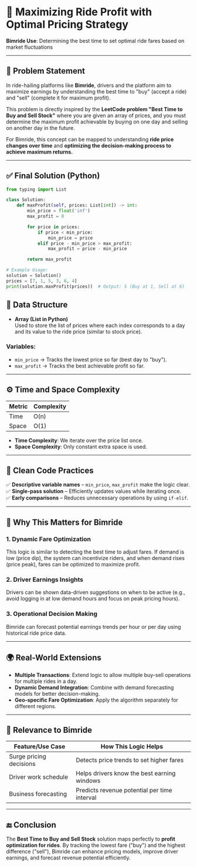 # 📁 Maximizing Ride Profit with Optimal Pricing Strategy

**Bimride Use**: Determining the best time to set optimal ride fares based on market fluctuations  

---

## 🚩 Problem Statement  

In ride-hailing platforms like **Bimride**, drivers and the platform aim to maximize earnings by understanding the best time to "buy" (accept a ride) and "sell" (complete it for maximum profit).  

This problem is directly inspired by the **LeetCode problem "Best Time to Buy and Sell Stock"** where you are given an array of prices, and you must determine the maximum profit achievable by buying on one day and selling on another day in the future.  

For Bimride, this concept can be mapped to understanding **ride price changes over time** and **optimizing the decision-making process to achieve maximum returns.**

---

## ✅ Final Solution (Python)

```python
from typing import List

class Solution:
    def maxProfit(self, prices: List[int]) -> int:
        min_price = float('inf')
        max_profit = 0

        for price in prices:
            if price < min_price:
                min_price = price
            elif price - min_price > max_profit:
                max_profit = price - min_price

        return max_profit

# Example Usage:
solution = Solution()
prices = [7, 1, 5, 3, 6, 4]
print(solution.maxProfit(prices))  # Output: 5 (Buy at 1, Sell at 6)

```

## 🧰 Data Structure  

- **Array (List in Python)**  
  Used to store the list of prices where each index corresponds to a day and its value to the ride price (similar to stock price).  

### Variables:  
- `min_price` → Tracks the lowest price so far (best day to "buy").  
- `max_profit` → Tracks the best achievable profit so far.  

---

## ⚙️ Time and Space Complexity  

| Metric | Complexity |
|--------|------------|
| Time   | O(n)       |
| Space  | O(1)       |

- **Time Complexity**: We iterate over the price list once.  
- **Space Complexity**: Only constant extra space is used.  

---

## 🧼 Clean Code Practices  

✅ **Descriptive variable names** – `min_price`, `max_profit` make the logic clear.  
✅ **Single-pass solution** – Efficiently updates values while iterating once.  
✅ **Early comparisons** – Reduces unnecessary operations by using `if-elif`.  

---

## 🧠 Why This Matters for Bimride  

### 1. **Dynamic Fare Optimization**  
This logic is similar to detecting the best time to adjust fares. If demand is low (price dip), the system can incentivize riders, and when demand rises (price peak), fares can be optimized to maximize profit.  

### 2. **Driver Earnings Insights**  
Drivers can be shown data-driven suggestions on when to be active (e.g., avoid logging in at low demand hours and focus on peak pricing hours).  

### 3. **Operational Decision Making**  
Bimride can forecast potential earnings trends per hour or per day using historical ride price data.  

---

## 🌍 Real-World Extensions  

- **Multiple Transactions**: Extend logic to allow multiple buy-sell operations for multiple rides in a day.  
- **Dynamic Demand Integration**: Combine with demand forecasting models for better decision-making.  
- **Geo-specific Fare Optimization**: Apply the algorithm separately for different regions.  

---

## 🚗 Relevance to Bimride  

| Feature/Use Case           | How This Logic Helps                          |
|----------------------------|-----------------------------------------------|
| Surge pricing decisions    | Detects price trends to set higher fares      |
| Driver work schedule       | Helps drivers know the best earning windows   |
| Business forecasting       | Predicts revenue potential per time interval  |

---

## 🔚 Conclusion  

The **Best Time to Buy and Sell Stock** solution maps perfectly to **profit optimization for rides**. By tracking the lowest fare ("buy") and the highest difference ("sell"), Bimride can enhance pricing models, improve driver earnings, and forecast revenue potential efficiently.  
